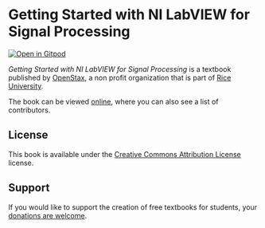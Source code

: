 # Getting Started with NI LabVIEW for Signal Processing

[![Open in Gitpod](https://gitpod.io/button/open-in-gitpod.svg)](https://gitpod.io/from-referrer/)

_Getting Started with NI LabVIEW for Signal Processing_ is a textbook published by [OpenStax](https://openstax.org/), a non profit organization that is part of [Rice University](https://www.rice.edu/).

The book can be viewed [online](https://github.com/cnx-user-books/cnxbook-getting-started-with-ni-labview-for-signal-processing/releases/latest), where you can also see a list of contributors.

## License
This book is available under the [Creative Commons Attribution License](./LICENSE) license.

## Support
If you would like to support the creation of free textbooks for students, your [donations are welcome](https://riceconnect.rice.edu/donation/support-openstax-banner).
